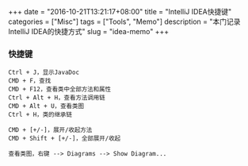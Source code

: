 +++
date = "2016-10-21T13:21:17+08:00"
title = "IntelliJ IDEA快捷键"
categories = ["Misc"]
tags = ["Tools", "Memo"]
description = "本门记录IntelliJ IDEA的快捷方式"
slug = "idea-memo"
+++

### 快捷键

```console
Ctrl + J，显示JavaDoc
CMD + F，查找
CMD + F12，查看类中全部方法和属性
Ctrl + Alt + H，查看方法调用链
CMD + Alt + U，查看类图
Ctrl + H，类的继承链

CMD + [+/-]，展开/收起方法
CMD + Shift + [+/-]，全部展开/收起

查看类图，右键 --> Diagrams --> Show Diagram...
```